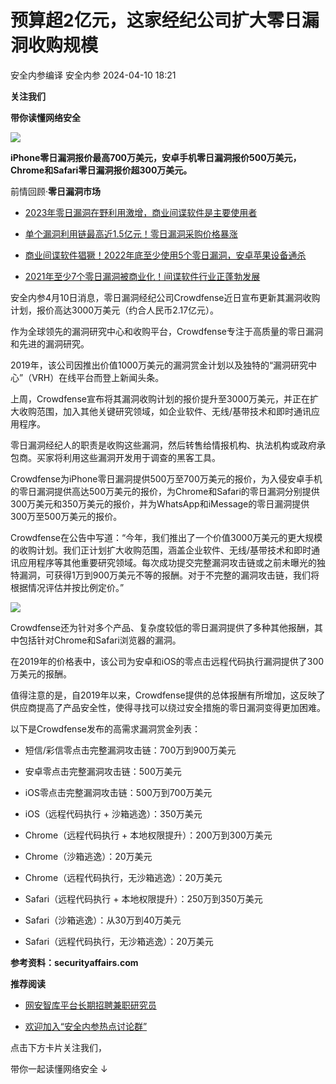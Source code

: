 #  预算超2亿元，这家经纪公司扩大零日漏洞收购规模   
安全内参编译  安全内参   2024-04-10 18:21  
  
**关注我们**  
  
  
**带你读懂网络安全**  
  
  
![](https://mmbiz.qpic.cn/sz_mmbiz_jpg/FzZb53e8g7tOiaW1QLOL6usmkMDCU0wCorXE2Of8aL4MtmOXyIJN3QTQfibQL7gcTL5GS4FMQr1A7MqyaUTXmRkA/640?wx_fmt=jpeg "")  
  
  
**iPhone零日漏洞报价最高700万美元，安卓手机零日漏洞报价500万美元， Chrome和Safari零日漏洞报价超300万美元。**  
  
前情回顾·**零日漏洞市场**  
- [2023年零日漏洞在野利用激增，商业间谍软件是主要使用者](http://mp.weixin.qq.com/s?__biz=MzI4NDY2MDMwMw==&mid=2247511311&idx=2&sn=8b9d344600b36db40c81d164df732d03&chksm=ebfaea2fdc8d633941f357acc2e5ca5d0738e34557a3fd3dd609c88f9d646cabfc3ddbcad746&scene=21#wechat_redirect)  
  
  
- [单个漏洞利用链最高近1.5亿元！零日漏洞采购价格暴涨](http://mp.weixin.qq.com/s?__biz=MzI4NDY2MDMwMw==&mid=2247509990&idx=1&sn=c36ce28db13449761164c60dc93061d8&chksm=ebfae0c6dc8d69d0bc5e592a0d1abf6cd188b4bee7154330731f55addc18afff73c019626167&scene=21#wechat_redirect)  
  
  
- [商业间谍软件猖獗！2022年底至少使用5个零日漏洞，安卓苹果设备通杀](http://mp.weixin.qq.com/s?__biz=MzI4NDY2MDMwMw==&mid=2247508198&idx=1&sn=c7f94589bf9f280dd6d5c3fbbba3e904&chksm=ebfae7c6dc8d6ed031c6ef227147468722adde008f6439b9c2ffd7cecee70da738180440a8e5&scene=21#wechat_redirect)  
  
  
- [2021年至少7个零日漏洞被商业化！间谍软件行业正蓬勃发展](http://mp.weixin.qq.com/s?__biz=MzI4NDY2MDMwMw==&mid=2247503777&idx=1&sn=444d5bc8112f1508fcd152f24ceb8d84&chksm=ebfa8881dc8d019715461e834f438543c74388659a7518472a4112dfffbfcf79aabfc2c1f42f&scene=21#wechat_redirect)  
  
  
  
  
安全内参4月10日消息，零日漏洞经纪公司Crowdfense近日宣布更新其漏洞收购计划，报价高达3000万美元（约合人民币2.17亿元）。  
  
作为全球领先的漏洞研究中心和收购平台，Crowdfense专注于高质量的零日漏洞和先进的漏洞研究。  
  
2019年，该公司因推出价值1000万美元的漏洞赏金计划以及独特的“漏洞研究中心”（VRH）在线平台而登上新闻头条。  
  
上周，Crowdfense宣布将其漏洞收购计划的报价提升至3000万美元，并正在扩大收购范围，加入其他关键研究领域，如企业软件、无线/基带技术和即时通讯应用程序。  
  
零日漏洞经纪人的职责是收购这些漏洞，然后转售给情报机构、执法机构或政府承包商。买家将利用这些漏洞开发用于调查的黑客工具。  
  
Crowdfense为iPhone零日漏洞提供500万至700万美元的报价，为入侵安卓手机的零日漏洞提供高达500万美元的报价，为Chrome和Safari的零日漏洞分别提供300万美元和350万美元的报价，并为WhatsApp和iMessage的零日漏洞提供300万至500万美元的报价。  
  
Crowdfense在公告中写道：“今年，我们推出了一个价值3000万美元的更大规模的收购计划。我们正计划扩大收购范围，涵盖企业软件、无线/基带技术和即时通讯应用程序等其他重要研究领域。每次成功提交完整漏洞攻击链或之前未曝光的独特漏洞，可获得1万到900万美元不等的报酬。对于不完整的漏洞攻击链，我们将根据情况评估并按比例定价。”  
  
![](https://mmbiz.qpic.cn/sz_mmbiz_png/FzZb53e8g7uoV2zibpGkJgz3dyjkoyz9PCKUzR6S0p8IyibpVHF7bgZGqdO7M4XrdQ4noGLFpYzFSMWvEFXUslQA/640?wx_fmt=png&from=appmsg "")  
  
Crowdfense还为针对多个产品、复杂度较低的零日漏洞提供了多种其他报酬，其中包括针对Chrome和Safari浏览器的漏洞。  
  
在2019年的价格表中，该公司为安卓和iOS的零点击远程代码执行漏洞提供了300万美元的报酬。  
  
值得注意的是，自2019年以来，Crowdfense提供的总体报酬有所增加，这反映了供应商提高了产品安全性，使得寻找可以绕过安全措施的零日漏洞变得更加困难。  
  
以下是Crowdfense发布的高需求漏洞赏金列表：  
- 短信/彩信零点击完整漏洞攻击链：700万到900万美元  
  
- 安卓零点击完整漏洞攻击链：500万美元  
  
- iOS零点击完整漏洞攻击链：500万到700万美元  
  
- iOS（远程代码执行 + 沙箱逃逸）：350万美元  
  
- Chrome（远程代码执行 + 本地权限提升）：200万到300万美元  
  
- Chrome（沙箱逃逸）：20万美元  
  
- Chrome（远程代码执行，无沙箱逃逸）：20万美元  
  
- Safari（远程代码执行 + 本地权限提升）：250万到350万美元  
  
- Safari（沙箱逃逸）：从30万到40万美元  
  
- Safari（远程代码执行，无沙箱逃逸）：20万美元  
  
  
  
**参考资料：securityaffairs.com**  
  
  
**推荐阅读**  
- [网安智库平台长期招聘兼职研究员](http://mp.weixin.qq.com/s?__biz=MzI4NDY2MDMwMw==&mid=2247499450&idx=2&sn=2da3ca2e0b4d4f9f56ea7f7579afc378&chksm=ebfab99adc8d308c3ba6e7a74bd41beadf39f1b0e38a39f7235db4c305c06caa49ff63a0cc1d&scene=21#wechat_redirect)  
  
  
- [欢迎加入“安全内参热点讨论群”](https://mp.weixin.qq.com/s?__biz=MzI4NDY2MDMwMw==&mid=2247501251&idx=1&sn=8b6ebecbe80c1c72317948494f87b489&chksm=ebfa82e3dc8d0bf595d039e75b446e14ab96bf63cf8ffc5d553b58248dde3424fb18e6947440&token=525430415&lang=zh_CN&scene=21#wechat_redirect)  
  
  
  
  
  
  
  
点击下方卡片关注我们，  
  
带你一起读懂网络安全 ↓  
  
  
  
  
